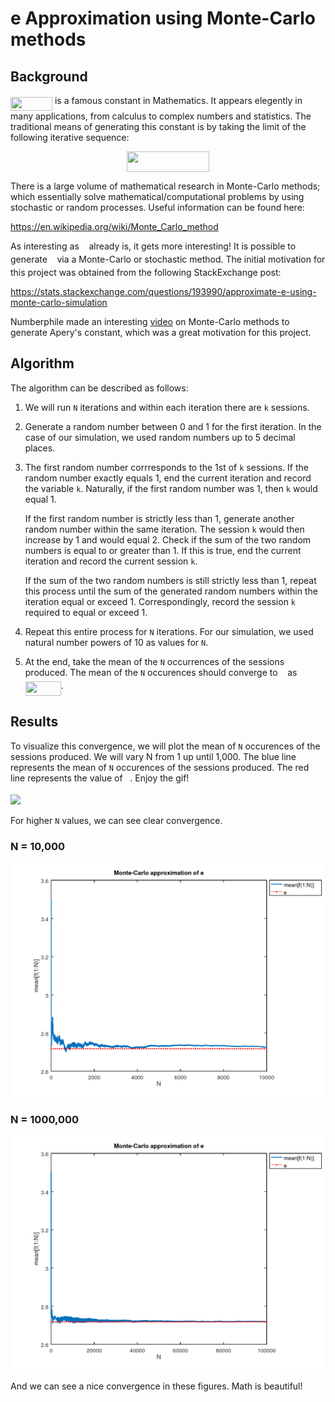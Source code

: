 # e Approximation using Monte-Carlo methods

## Background

<img src="/tex/ea58f7c7e035f339572ca09476e61916.svg?invert_in_darkmode&sanitize=true" align=middle width=67.01483084999998pt height=21.18721440000001pt/> is a famous constant in Mathematics. It appears elegently in many applications, from calculus to complex numbers and statistics. The traditional means of generating this constant is by taking the limit of the following iterative sequence:

<p align="center"><img src="/tex/f559faf58b3264d0425e3f93b63dee1c.svg?invert_in_darkmode&sanitize=true" align=middle width=131.96463884999997pt height=32.990165999999995pt/></p>

There is a large volume of mathematical research in Monte-Carlo methods; which essentially solve mathematical/computational problems by using stochastic or random processes. Useful information can be found here: 

https://en.wikipedia.org/wiki/Monte_Carlo_method

As interesting as <img src="/tex/8cd34385ed61aca950a6b06d09fb50ac.svg?invert_in_darkmode&sanitize=true" align=middle width=7.654137149999991pt height=14.15524440000002pt/> already is, it gets more interesting! It is possible to generate <img src="/tex/8cd34385ed61aca950a6b06d09fb50ac.svg?invert_in_darkmode&sanitize=true" align=middle width=7.654137149999991pt height=14.15524440000002pt/> via a Monte-Carlo or stochastic method. The initial motivation for this project was obtained from the following StackExchange post: 

https://stats.stackexchange.com/questions/193990/approximate-e-using-monte-carlo-simulation

Numberphile made an interesting [video](https://www.youtube.com/watch?v=ur-iLy4z3QE) on Monte-Carlo methods to generate Apery's constant, which was a great motivation for this project.

## Algorithm

The algorithm can be described as follows:

1. We will run `N` iterations and within each iteration there are `k` sessions. 

2. Generate a random number between 0 and 1 for the first iteration. In the case of our simulation, we used random numbers up to 5 decimal places.

3. The first random number corrresponds to the 1st of `k` sessions. If the random number exactly equals 1, end the current iteration and record the variable `k`. Naturally, if the first random number was 1, then `k` would equal 1. 

   If the first random number is strictly less than 1, generate another random number within the same iteration. The session `k` would then increase by 1 and would equal 2. Check if the sum of the two random numbers is equal to or greater than 1. If this is true, end the current iteration and record the current session `k`. 
   
   If the sum of the two random numbers is still strictly less than 1, repeat this process until the sum of the generated random numbers within the iteration equal or exceed 1. Correspondingly, record the session `k` required to equal or exceed 1.
   
4. Repeat this entire process for `N` iterations. For our simulation, we used natural number powers of 10 as values for `N`.

5. At the end, take the mean of the `N` occurrences of the sessions produced. The mean of the `N` occurences should converge to <img src="/tex/8cd34385ed61aca950a6b06d09fb50ac.svg?invert_in_darkmode&sanitize=true" align=middle width=7.654137149999991pt height=14.15524440000002pt/> as <img src="/tex/59fc06e4db2c45ebe23067e984ddb2b5.svg?invert_in_darkmode&sanitize=true" align=middle width=57.00897179999999pt height=22.465723500000017pt/>.

## Results

To visualize this convergence, we will plot the mean of `N` occurences of the sessions produced. We will vary N from 1 up until 1,000. The blue line represents the mean of `N` occurences of the sessions produced. The red line represents the value of <img src="/tex/8cd34385ed61aca950a6b06d09fb50ac.svg?invert_in_darkmode&sanitize=true" align=middle width=7.654137149999991pt height=14.15524440000002pt/>. Enjoy the gif!

<img src ="/gif/eApprox.gif" width="500">

For higher `N` values, we can see clear convergence.

### N = 10,000

<img src ="/results/eApprox_10000.png" width="500">

### N = 1000,000

<img src ="/results/eApprox_100000.png" width="500">

And we can see a nice convergence in these figures. Math is beautiful!
